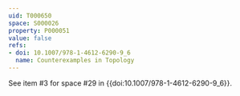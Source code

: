 ```yaml
---
uid: T000650
space: S000026
property: P000051
value: false
refs:
- doi: 10.1007/978-1-4612-6290-9_6
  name: Counterexamples in Topology
---
```


See item #3 for space #29 in {{doi:10.1007/978-1-4612-6290-9_6}}.
